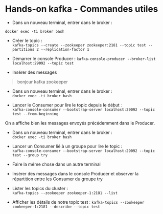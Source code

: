 # Hands-on kafka - Commandes utiles

- Dans un nouveau terminal, entrer dans le broker :

`docker exec -ti broker bash`

- Créer le topic :  
`kafka-topics --create --zookeeper zookeeper:2181 --topic test --partitions 2 --replication-factor 1`

- Démarrer le console Producer :
`kafka-console-producer --broker-list localhost:29092 --topic test`

- Insérer des messages
> bonjour
> kafka
> zookeeper

- Dans un nouveau terminal, entrer dans le broker :  
`docker exec -ti broker bash`

- Lancer le Consumer pour lire le topic depuis le début :  
`kafka-console-consumer --bootstrap-server localhost:29092 --topic test --from-beginning`

On a affiche bien les messages envoyés précédemment dans le Producer.

- Dans un nouveau terminal, entrer dans le broker :  
`docker exec -ti broker bash`

- Lancer un Consumer lié à un groupe pour lire le topic :  
`kafka-console-consumer --bootstrap-server localhost:29092 --topic test --group try`

- Faire la même chose dans un autre terminal

- Insérer des messages dans le console Producer et observer la répartition entre les Consumer du groupe try

- Lister les topics du cluster :  
`kafka-topics --zookeeper zookeeper-1:2181 --list`

- Afficher les détails de notre topic test :
`kafka-topics --zookeeper zookeeper-1:2181 --describe --topic test`


